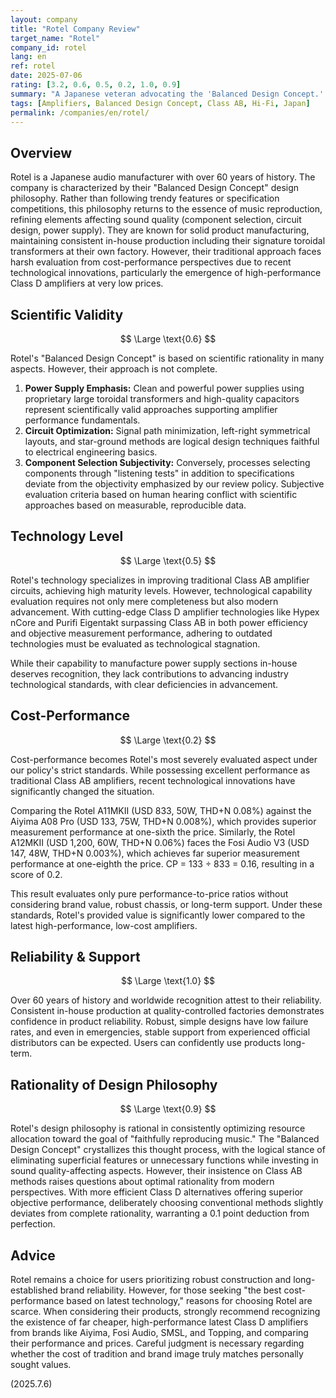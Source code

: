 ```yaml
---
layout: company
title: "Rotel Company Review"
target_name: "Rotel"
company_id: rotel
lang: en
ref: rotel
date: 2025-07-06
rating: [3.2, 0.6, 0.5, 0.2, 1.0, 0.9]
summary: "A Japanese veteran advocating the 'Balanced Design Concept.' While renowned for fundamentally sound design and robust construction, the rise of high-performance, low-cost Class D amplifiers has eroded their cost-performance advantages."
tags: [Amplifiers, Balanced Design Concept, Class AB, Hi-Fi, Japan]
permalink: /companies/en/rotel/
---
```

## Overview

Rotel is a Japanese audio manufacturer with over 60 years of history. The company is characterized by their "Balanced Design Concept" design philosophy. Rather than following trendy features or specification competitions, this philosophy returns to the essence of music reproduction, refining elements affecting sound quality (component selection, circuit design, power supply). They are known for solid product manufacturing, maintaining consistent in-house production including their signature toroidal transformers at their own factory. However, their traditional approach faces harsh evaluation from cost-performance perspectives due to recent technological innovations, particularly the emergence of high-performance Class D amplifiers at very low prices.

## Scientific Validity

$$ \Large \text{0.6} $$

Rotel's "Balanced Design Concept" is based on scientific rationality in many aspects. However, their approach is not complete.

1. **Power Supply Emphasis:** Clean and powerful power supplies using proprietary large toroidal transformers and high-quality capacitors represent scientifically valid approaches supporting amplifier performance fundamentals.
2. **Circuit Optimization:** Signal path minimization, left-right symmetrical layouts, and star-ground methods are logical design techniques faithful to electrical engineering basics.
3. **Component Selection Subjectivity:** Conversely, processes selecting components through "listening tests" in addition to specifications deviate from the objectivity emphasized by our review policy. Subjective evaluation criteria based on human hearing conflict with scientific approaches based on measurable, reproducible data.

## Technology Level

$$ \Large \text{0.5} $$

Rotel's technology specializes in improving traditional Class AB amplifier circuits, achieving high maturity levels. However, technological capability evaluation requires not only mere completeness but also modern advancement. With cutting-edge Class D amplifier technologies like Hypex nCore and Purifi Eigentakt surpassing Class AB in both power efficiency and objective measurement performance, adhering to outdated technologies must be evaluated as technological stagnation.

While their capability to manufacture power supply sections in-house deserves recognition, they lack contributions to advancing industry technological standards, with clear deficiencies in advancement.

## Cost-Performance

$$ \Large \text{0.2} $$

Cost-performance becomes Rotel's most severely evaluated aspect under our policy's strict standards. While possessing excellent performance as traditional Class AB amplifiers, recent technological innovations have significantly changed the situation.

Comparing the Rotel A11MKII (USD 833, 50W, THD+N 0.08%) against the Aiyima A08 Pro (USD 133, 75W, THD+N 0.008%), which provides superior measurement performance at one-sixth the price. Similarly, the Rotel A12MKII (USD 1,200, 60W, THD+N 0.06%) faces the Fosi Audio V3 (USD 147, 48W, THD+N 0.003%), which achieves far superior measurement performance at one-eighth the price. CP = 133 ÷ 833 = 0.16, resulting in a score of 0.2.

This result evaluates only pure performance-to-price ratios without considering brand value, robust chassis, or long-term support. Under these standards, Rotel's provided value is significantly lower compared to the latest high-performance, low-cost amplifiers.

## Reliability & Support

$$ \Large \text{1.0} $$

Over 60 years of history and worldwide recognition attest to their reliability. Consistent in-house production at quality-controlled factories demonstrates confidence in product reliability. Robust, simple designs have low failure rates, and even in emergencies, stable support from experienced official distributors can be expected. Users can confidently use products long-term.

## Rationality of Design Philosophy

$$ \Large \text{0.9} $$

Rotel's design philosophy is rational in consistently optimizing resource allocation toward the goal of "faithfully reproducing music." The "Balanced Design Concept" crystallizes this thought process, with the logical stance of eliminating superficial features or unnecessary functions while investing in sound quality-affecting aspects. However, their insistence on Class AB methods raises questions about optimal rationality from modern perspectives. With more efficient Class D alternatives offering superior objective performance, deliberately choosing conventional methods slightly deviates from complete rationality, warranting a 0.1 point deduction from perfection.

## Advice

Rotel remains a choice for users prioritizing robust construction and long-established brand reliability. However, for those seeking "the best cost-performance based on latest technology," reasons for choosing Rotel are scarce. When considering their products, strongly recommend recognizing the existence of far cheaper, high-performance latest Class D amplifiers from brands like Aiyima, Fosi Audio, SMSL, and Topping, and comparing their performance and prices. Careful judgment is necessary regarding whether the cost of tradition and brand image truly matches personally sought values.

(2025.7.6)